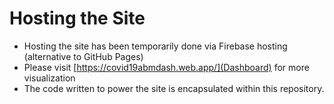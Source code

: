 # Hosting the Site
* Hosting the site has been temporarily done via Firebase hosting (alternative to GitHub Pages)
* Please visit [https://covid19abmdash.web.app/](Dashboard) for more visualization
* The code written to power the site is encapsulated within this repository. 

